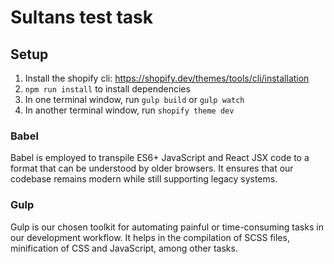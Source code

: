 # Sultans test task

## <a name="setup"></a>Setup

1. Install the shopify cli: https://shopify.dev/themes/tools/cli/installation
1. `npm run install` to install dependencies
1. In one terminal window, run `gulp build` or `gulp watch`
1. In another terminal window, run `shopify theme dev`

### Babel
Babel is employed to transpile ES6+ JavaScript and React JSX code to a format that can be understood by older browsers. It ensures that our codebase remains modern while still supporting legacy systems.

### Gulp
Gulp is our chosen toolkit for automating painful or time-consuming tasks in our development workflow. It helps in the compilation of SCSS files, minification of CSS and JavaScript, among other tasks.
